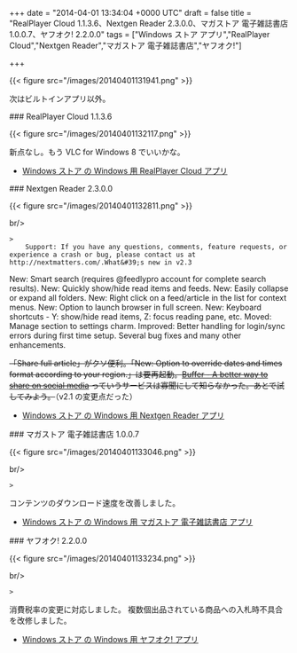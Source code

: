 
+++
date = "2014-04-01 13:34:04 +0000 UTC"
draft = false
title = "RealPlayer Cloud 1.1.3.6、Nextgen Reader 2.3.0.0、マガストア 電子雑誌書店 1.0.0.7、ヤフオク! 2.2.0.0"
tags = ["Windows ストア アプリ","RealPlayer Cloud","Nextgen Reader","マガストア 電子雑誌書店","ヤフオク!"]

+++


{{< figure src="/images/20140401131941.png"  >}}

次はビルトインアプリ以外。

<div class="section">
    ### RealPlayer Cloud 1.1.3.6
    

{{< figure src="/images/20140401132117.png"  >}}

新点なし。もう VLC for Windows 8 でいいかな。

<ul>
<li><a href="http://apps.microsoft.com/windows/ja-jp/app/realplayer-cloud/0dfaf7d4-40ae-4b3c-ba0c-b8b03c0a9408">Windows ストア の Windows 用 RealPlayer Cloud アプリ</a></li>
</ul>
</div>
<div class="section">
    ### Nextgen Reader 2.3.0.0
    

{{< figure src="/images/20140401132811.png"  >}}

br/>


    >
        Support: If you have any questions, comments, feature requests, or experience a crash or bug, please contact us at http://nextmatters.com/.What&#39;s new in v2.3


New: Smart search (requires @feedlypro account for complete search results).
New: Quickly show/hide read items and feeds.
New: Easily collapse or expand all folders.
New: Right click on a feed/article in the list for context menus.
New: Option to launch browser in full screen.
New: Keyboard shortcuts - Y: show/hide read items, Z: focus reading pane, etc.
Moved: Manage section to settings charm.
Improved: Better handling for login/sync errors during first time setup.
Several bug fixes and many other enhancements.

    
<s>「Share full article」がクソ便利。「New: Option to override dates and times format according to your region.」は要再起動。<a href="https://bufferapp.com/">Buffer - A better way to share on social media</a> っていうサービスは寡聞にして知らなかった。あとで試してみよう。</s>（v2.1 の変更点だった）

<ul>
<li><a href="http://apps.microsoft.com/windows/ja-jp/app/nextgen-reader/30648d7a-f0b5-4719-8ca9-7ed6ce3b4b9b">Windows ストア の Windows 用 Nextgen Reader アプリ</a></li>
</ul>
</div>
<div class="section">
    ### マガストア 電子雑誌書店 1.0.0.7
    

{{< figure src="/images/20140401133046.png"  >}}

br/>


    >
        

コンテンツのダウンロード速度を改善しました。

    

<ul>
<li><a href="http://apps.microsoft.com/windows/ja-jp/app/6ceff58b-e9a0-4d48-a395-c332fa49ebbc">Windows ストア の Windows 用 マガストア 電子雑誌書店 アプリ</a></li>
</ul>
</div>
<div class="section">
    ### ヤフオク! 2.2.0.0
    

{{< figure src="/images/20140401133234.png"  >}}

br/>


    >
        

消費税率の変更に対応しました。
複数個出品されている商品への入札時不具合を改修しました。

    

<ul>
<li><a href="http://apps.microsoft.com/windows/ja-jp/app/551e089b-6192-4cec-94e9-266489ff8c74">Windows ストア の Windows 用 ヤフオク! アプリ</a></li>
</ul>
</div>

